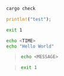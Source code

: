 <!-- extract TIME "Finished.*in (.*)" -->
```bash
cargo check
```

```rs
println!("test");
```

<!-- ignore -->
```bash
exit 1
```

```bash
echo <TIME>
echo "Hello World"
```

<!-- env MESSAGE -->
> ```bash
> echo <MESSAGE>
> ```

<!-- ignore -->
> ```bash
> exit 1
> ```
